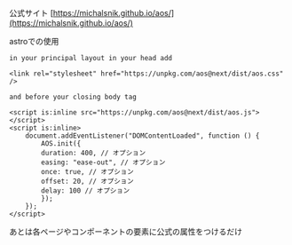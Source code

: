 公式サイト [https://michalsnik.github.io/aos/](https://michalsnik.github.io/aos/)


astroでの使用

```astro
in your principal layout in your head add

<link rel="stylesheet" href="https://unpkg.com/aos@next/dist/aos.css" />

and before your closing body tag

<script is:inline src="https://unpkg.com/aos@next/dist/aos.js"></script>
<script is:inline>
    document.addEventListener("DOMContentLoaded", function () {
        AOS.init({
        duration: 400, // オプション
        easing: "ease-out", // オプション
        once: true, // オプション
        offset: 20, // オプション
        delay: 100 // オプション
        });
    });
</script>

```

あとは各ページやコンポーネントの要素に公式の属性をつけるだけ